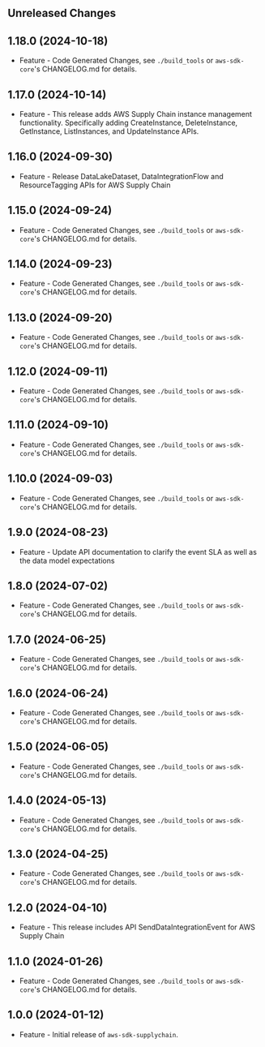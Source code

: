 Unreleased Changes
------------------

1.18.0 (2024-10-18)
------------------

* Feature - Code Generated Changes, see `./build_tools` or `aws-sdk-core`'s CHANGELOG.md for details.

1.17.0 (2024-10-14)
------------------

* Feature - This release adds AWS Supply Chain instance management functionality. Specifically adding CreateInstance, DeleteInstance, GetInstance, ListInstances, and UpdateInstance APIs.

1.16.0 (2024-09-30)
------------------

* Feature - Release DataLakeDataset, DataIntegrationFlow and ResourceTagging APIs for AWS Supply Chain

1.15.0 (2024-09-24)
------------------

* Feature - Code Generated Changes, see `./build_tools` or `aws-sdk-core`'s CHANGELOG.md for details.

1.14.0 (2024-09-23)
------------------

* Feature - Code Generated Changes, see `./build_tools` or `aws-sdk-core`'s CHANGELOG.md for details.

1.13.0 (2024-09-20)
------------------

* Feature - Code Generated Changes, see `./build_tools` or `aws-sdk-core`'s CHANGELOG.md for details.

1.12.0 (2024-09-11)
------------------

* Feature - Code Generated Changes, see `./build_tools` or `aws-sdk-core`'s CHANGELOG.md for details.

1.11.0 (2024-09-10)
------------------

* Feature - Code Generated Changes, see `./build_tools` or `aws-sdk-core`'s CHANGELOG.md for details.

1.10.0 (2024-09-03)
------------------

* Feature - Code Generated Changes, see `./build_tools` or `aws-sdk-core`'s CHANGELOG.md for details.

1.9.0 (2024-08-23)
------------------

* Feature - Update API documentation to clarify the event SLA as well as the data model expectations

1.8.0 (2024-07-02)
------------------

* Feature - Code Generated Changes, see `./build_tools` or `aws-sdk-core`'s CHANGELOG.md for details.

1.7.0 (2024-06-25)
------------------

* Feature - Code Generated Changes, see `./build_tools` or `aws-sdk-core`'s CHANGELOG.md for details.

1.6.0 (2024-06-24)
------------------

* Feature - Code Generated Changes, see `./build_tools` or `aws-sdk-core`'s CHANGELOG.md for details.

1.5.0 (2024-06-05)
------------------

* Feature - Code Generated Changes, see `./build_tools` or `aws-sdk-core`'s CHANGELOG.md for details.

1.4.0 (2024-05-13)
------------------

* Feature - Code Generated Changes, see `./build_tools` or `aws-sdk-core`'s CHANGELOG.md for details.

1.3.0 (2024-04-25)
------------------

* Feature - Code Generated Changes, see `./build_tools` or `aws-sdk-core`'s CHANGELOG.md for details.

1.2.0 (2024-04-10)
------------------

* Feature - This release includes API SendDataIntegrationEvent for AWS Supply Chain

1.1.0 (2024-01-26)
------------------

* Feature - Code Generated Changes, see `./build_tools` or `aws-sdk-core`'s CHANGELOG.md for details.

1.0.0 (2024-01-12)
------------------

* Feature - Initial release of `aws-sdk-supplychain`.

